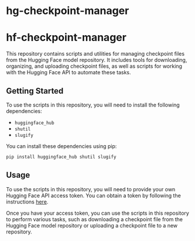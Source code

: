 # hg-checkpoint-manager

# hf-checkpoint-manager

This repository contains scripts and utilities for managing checkpoint files from the Hugging Face model repository. It includes tools for downloading, organizing, and uploading checkpoint files, as well as scripts for working with the Hugging Face API to automate these tasks.

## Getting Started

To use the scripts in this repository, you will need to install the following dependencies:

* `huggingface_hub`
* `shutil`
* `slugify`

You can install these dependencies using pip:
```bash
pip install huggingface_hub shutil slugify
```


## Usage

To use the scripts in this repository, you will need to provide your own Hugging Face API access token. You can obtain a token by following the instructions [here](https://huggingface.co/inference-api).

Once you have your access token, you can use the scripts in this repository to perform various tasks, such as downloading a checkpoint file from the Hugging Face model repository or uploading a checkpoint file to a new repository.

